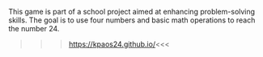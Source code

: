 This game is part of a school project aimed at enhancing problem-solving skills. The goal is to use four numbers and basic math operations to reach the number 24.


>>>https://kpaos24.github.io/<<<
